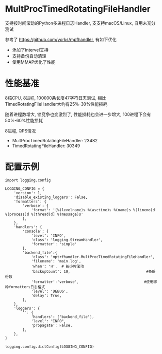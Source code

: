 # MultProcTimedRotatingFileHandler
支持按时间滚动的Python多进程日志Handler, 支支持macOS/Linux, 自用未充分测试

参考了 https://github.com/yorks/mpfhandler, 有如下优化
- 添加了intervel支持
- 支持备份自动清理
- 使用MMAP优化了性能

# 性能基准
8核CPU, 8进程, 100000条长度47字符日志测试, 相比TimedRotatingFileHandler大约有25%-30%性能损耗

随着进程数增大, 锁竞争也变激烈了, 性能损耗也会进一步增大, 100进程下会有50%-60%性能损耗

8进程, QPS情况
- MultProcTimedRotatingFileHandler: 23482
- TimedRotatingFileHandler: 30349


# 配置示例
```
import logging.config

LOGGING_CONFIG = {
    'version': 1,
    'disable_existing_loggers': False,
    'formatters': {
        'verbose': {
            'format': '[%(levelname)s %(asctime)s %(name)s %(lineno)d %(process)d %(thread)d] %(message)s'
        },
    },
    'handlers': {
        'console': {
            'level': 'INFO',
            'class': 'logging.StreamHandler',
            'formatter': 'simple'
        },
        'backend_file':{
            'class': 'mptrfhandler.MultProcTimedRotatingFileHandler',
            'filename': 'main.log',
            'when': 'H',  # 按小时滚动
            'backupCount': 10,                                   #备份份数
            'formatter':'verbose',                              #使用哪种formatters日志格式
            'level': 'DEBUG',
            'delay': True,
        },
    },
    'loggers': {
        '': {
            'handlers': ['backend_file'],
            'level': "INFO",
            'propagate': False,
        },
    },
}

logging.config.dictConfig(LOGGING_CONFIG)
```

